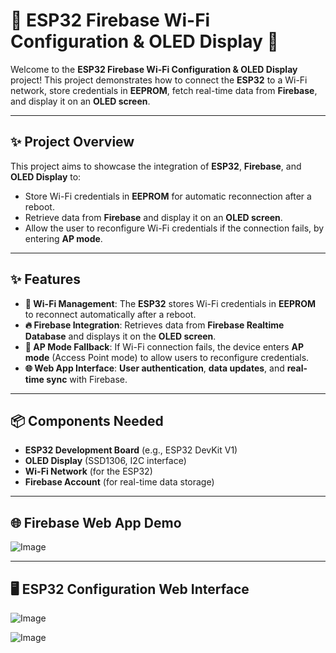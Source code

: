 # 🌟 **ESP32 Firebase Wi-Fi Configuration & OLED Display** 🌟

Welcome to the **ESP32 Firebase Wi-Fi Configuration & OLED Display** project! This project demonstrates how to connect the **ESP32** to a Wi-Fi network, store credentials in **EEPROM**, fetch real-time data from **Firebase**, and display it on an **OLED screen**.

---

## ✨ **Project Overview**

This project aims to showcase the integration of **ESP32**, **Firebase**, and **OLED Display** to:
- Store Wi-Fi credentials in **EEPROM** for automatic reconnection after a reboot.
- Retrieve data from **Firebase** and display it on an **OLED screen**.
- Allow the user to reconfigure Wi-Fi credentials if the connection fails, by entering **AP mode**.

---

## ✨ **Features**

- **📶 Wi-Fi Management**: The **ESP32** stores Wi-Fi credentials in **EEPROM** to reconnect automatically after a reboot.
- **🔥 Firebase Integration**: Retrieves data from **Firebase Realtime Database** and displays it on the **OLED screen**.
- **🔄 AP Mode Fallback**: If Wi-Fi connection fails, the device enters **AP mode** (Access Point mode) to allow users to reconfigure credentials.
- **🌐 Web App Interface**: **User authentication**, **data updates**, and **real-time sync** with Firebase.

---

## 📦 **Components Needed**

- **ESP32 Development Board** (e.g., ESP32 DevKit V1)
- **OLED Display** (SSD1306, I2C interface)
- **Wi-Fi Network** (for the ESP32)
- **Firebase Account** (for real-time data storage)

---

## 🌐 **Firebase Web App Demo**
![Image](https://github.com/user-attachments/assets/7096684d-f373-453f-b4ff-a9b3d88f8bbe)

---

## 🖥️ **ESP32 Configuration Web Interface**
![Image](https://github.com/user-attachments/assets/1592db3d-aba8-4ed0-b926-03b6a4331552)

![Image](https://github.com/user-attachments/assets/87b99f82-b645-4f40-a6d9-2aabfdac0340)




